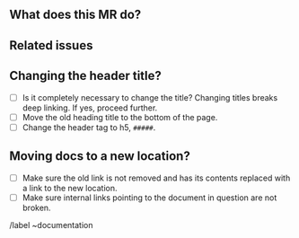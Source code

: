 <!-- See the general Documentation guidelines: https://docs.gitlab.com/ee/development/documentation -->

<!-- Mention "documentation" or "docs" in the MR title -->

## What does this MR do?

<!-- Briefly describe what this MR is about. -->

## Related issues

<!-- Link related issues below. Insert the issue link or reference after the word "Closes" if merging this should automatically close it. -->

## Changing the header title?

- [ ] Is it completely necessary to change the title? Changing titles breaks deep linking. If yes, proceed further.
- [ ] Move the old heading title to the bottom of the page.
- [ ] Change the header tag to h5, `#####`.

## Moving docs to a new location?

<!-- See the guidelines: https://docs.gitlab.com/ee/development/documentation/#changing-document-location -->

- [ ] Make sure the old link is not removed and has its contents replaced with a link to the new location.
- [ ] Make sure internal links pointing to the document in question are not broken.

/label ~documentation
